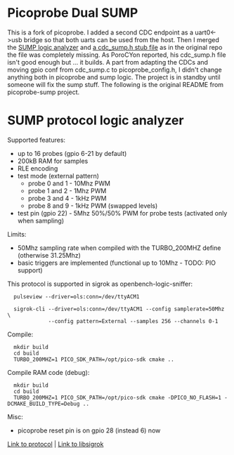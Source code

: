 Picoprobe Dual SUMP
===========================================================================

This is a fork of picoprobe. I added a second CDC endpoint as a uart0<->usb bridge so that both uarts can be used from the host.
Then I merged the [SUMP logic analyzer](https://github.com/perexg/picoprobe-sump) and [a cdc_sump.h stub file](https://github.com/PoroCYon/picoprobe-sump)
as in the original repo the file was completely missing. As PoroCYon reported, his cdc_sump.h file isn't good enough but ... it builds.
A part from adapting the CDCs and moving gpio conf from cdc_sump.c to picoprobe_config.h, I didn't change anything both in picoprobe and sump logic.
The project is in standby until someone will fix the sump stuff.
The following is the original README from picoprobe-sump project.

SUMP protocol logic analyzer
===========================================================================

Supported features:
    
- up to 16 probes (gpio 6-21 by default)
- 200kB RAM for samples
- RLE encoding
- test mode (external pattern)
  * probe 0 and 1 - 10Mhz PWM
  * probe 1 and 2 - 1Mhz PWM
  * probe 3 and 4 - 1kHz PWM
  * probe 8 and 9 - 1kHz PWM (swapped levels)
- test pin (gpio 22) - 5Mhz 50%/50% PWM for probe tests (activated only when sampling)
    
Limits:
    
- 50Mhz sampling rate when compiled with the TURBO_200MHZ define (otherwise 31.25Mhz)
- basic triggers are implemented (functional up to 10Mhz - TODO: PIO support)
    
This protocol is supported in sigrok as openbench-logic-sniffer:
    
```
  pulseview --driver=ols:conn=/dev/ttyACM1
    
  sigrok-cli --driver=ols:conn=/dev/ttyACM1 --config samplerate=50Mhz \
             --config pattern=External --samples 256 --channels 0-1
```

Compile:

```
  mkdir build
  cd build
  TURBO_200MHZ=1 PICO_SDK_PATH=/opt/pico-sdk cmake ..
```

Compile RAM code (debug):

```
  mkdir build
  cd build
  TURBO_200MHZ=1 PICO_SDK_PATH=/opt/pico-sdk cmake -DPICO_NO_FLASH=1 -DCMAKE_BUILD_TYPE=Debug ..
```
    
Misc:
    
- picoprobe reset pin is on gpio 28 (instead 6) now

[Link to protocol](https://www.sump.org/projects/analyzer/protocol) | 
[Link to libsigrok](https://github.com/sigrokproject/libsigrok/tree/master/src/hardware/openbench-logic-sniffer)
